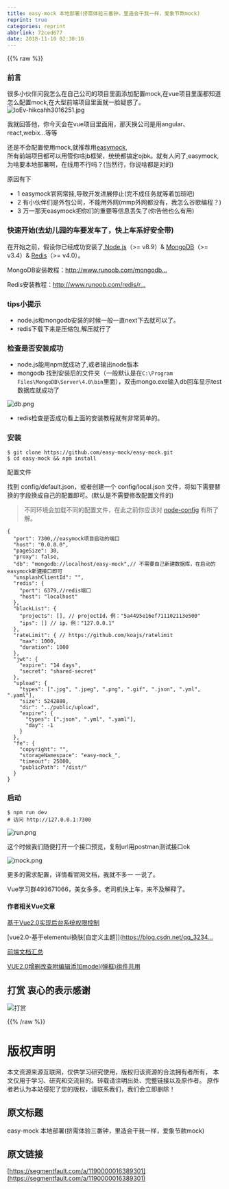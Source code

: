 ```yaml
---
title: easy-mock 本地部署(挤需体验三番钟，里造会干我一样，爱象节款mock)
reprint: true
categories: reprint
abbrlink: 72ced677
date: 2018-11-10 02:30:10
---
```


{{% raw %}}
<h3 id="articleHeader0">&#x524D;&#x8A00;</h3><p>&#x5F88;&#x591A;&#x5C0F;&#x4F19;&#x4F34;&#x95EE;&#x6211;&#x600E;&#x4E48;&#x5728;&#x81EA;&#x5DF1;&#x516C;&#x53F8;&#x7684;&#x9879;&#x76EE;&#x91CC;&#x9762;&#x6DFB;&#x52A0;&#x914D;&#x7F6E;mock,&#x5728;vue&#x9879;&#x76EE;&#x91CC;&#x9762;&#x90FD;&#x77E5;&#x9053;&#x600E;&#x4E48;&#x914D;&#x7F6E;mock,&#x5728;&#x5927;&#x578B;&#x524D;&#x7AEF;&#x9879;&#x76EE;&#x91CC;&#x9762;&#x5C31;&#x4E00;&#x8138;&#x7591;&#x60D1;&#x4E86;&#x3002;<br><span class="img-wrap"><img data-src="/img/remote/1460000016389304?w=330&amp;h=331" src="https://static.alili.tech/img/remote/1460000016389304?w=330&amp;h=331" alt="loEv-hikcahh3016251.jpg" title="loEv-hikcahh3016251.jpg" style="cursor:pointer;display:inline"></span></p><p>&#x6211;&#x5C31;&#x56DE;&#x7B54;&#x4ED6;&#xFF0C;&#x4F60;&#x4ECA;&#x5929;&#x4F1A;&#x5728;vue&#x9879;&#x76EE;&#x91CC;&#x9762;&#x7528;&#xFF0C;&#x90A3;&#x5929;&#x6362;&#x516C;&#x53F8;&#x662F;&#x7528;angular&#x3001;react,webix...&#x7B49;&#x7B49;</p><p>&#x8FD8;&#x662F;&#x4E0D;&#x4F1A;&#x914D;&#x7F6E;&#x4F7F;&#x7528;mock,&#x5C31;&#x63A8;&#x8350;&#x7528;<a href="https://easy-mock.com" rel="nofollow noreferrer" target="_blank">easymock</a>,<br>&#x6240;&#x6709;&#x524D;&#x7AEF;&#x9879;&#x76EE;&#x90FD;&#x53EF;&#x4EE5;&#x7528;&#x7BA1;&#x4F60;&#x5565;jb&#x6846;&#x67B6;&#xFF0C;&#x7EDF;&#x7EDF;&#x90FD;&#x641E;&#x5B9A;ojbk&#x3002;&#x5C31;&#x6709;&#x4EBA;&#x95EE;&#x4E86;,easymock,&#x4E3A;&#x5565;&#x8981;&#x672C;&#x5730;&#x90E8;&#x7F72;&#x554A;&#xFF0C;&#x5728;&#x7EBF;&#x7528;&#x4E0D;&#x884C;&#x5417;&#xFF1F;(&#x5F53;&#x7136;&#x884C;&#xFF0C;&#x4F60;&#x8BF4;&#x5565;&#x90FD;&#x662F;&#x5BF9;&#x7684;)</p><p>&#x539F;&#x56E0;&#x6709;&#x4E0B;</p><ul><li>1 easymock&#x5B98;&#x7F51;&#x5E38;&#x6302;,&#x5BFC;&#x81F4;&#x5F00;&#x53D1;&#x8FDB;&#x5C55;&#x505C;&#x6B62;(&#x5B8C;&#x4E0D;&#x6210;&#x4EFB;&#x52A1;&#x5C31;&#x7B49;&#x7740;&#x52A0;&#x73ED;&#x5427;)</li><li>2 &#x6709;&#x5C0F;&#x4F19;&#x4F34;&#x4EEC;&#x662F;&#x5916;&#x5305;&#x516C;&#x53F8;&#xFF0C;&#x4E0D;&#x80FD;&#x7528;&#x5916;&#x7F51;(mmp&#x5916;&#x7F51;&#x90FD;&#x6CA1;&#x6709;&#xFF0C;&#x6211;&#x600E;&#x4E48;&#x8C37;&#x6B4C;&#x7F16;&#x7A0B;&#xFF1F;)</li><li>3 &#x4E07;&#x4E00;&#x90A3;&#x5929;easymock&#x628A;&#x4F60;&#x4EEC;&#x7684;&#x91CD;&#x8981;&#x7B49;&#x4FE1;&#x606F;&#x4E22;&#x5931;&#x4E86;(&#x4F60;&#x544A;&#x4ED6;&#x4E5F;&#x4E48;&#x6709;&#x7528;)</li></ul><h3 id="articleHeader1">&#x5FEB;&#x901F;&#x5F00;&#x59CB;(&#x53BB;&#x5E7C;&#x513F;&#x56ED;&#x7684;&#x8F66;&#x8981;&#x53D1;&#x8F66;&#x4E86;&#xFF0C;&#x5FEB;&#x4E0A;&#x8F66;&#x7CFB;&#x597D;&#x5B89;&#x5168;&#x5E26;)</h3><p>&#x5728;&#x5F00;&#x59CB;&#x4E4B;&#x524D;&#xFF0C;&#x5047;&#x8BBE;&#x4F60;&#x5DF2;&#x7ECF;&#x6210;&#x529F;&#x5B89;&#x88C5;&#x4E86;<a href="https://nodejs.org/en/download/" rel="nofollow noreferrer" target="_blank"> Node.js</a>&#xFF08;&gt;= v8.9&#xFF09;&amp; <a href="https://www.mongodb.com/" rel="nofollow noreferrer" target="_blank">MongoDB</a>&#xFF08;&gt;= v3.4&#xFF09;&amp; <a href="https://redis.io/" rel="nofollow noreferrer" target="_blank">Redis</a>&#xFF08;&gt;= v4.0&#xFF09;&#x3002;</p><p>MongoDB&#x5B89;&#x88C5;&#x6559;&#x7A0B;&#xFF1A;<a href="http://www.runoob.com/mongodb/mongodb-window-install.html" rel="nofollow noreferrer" target="_blank">http://www.runoob.com/mongodb...</a></p><p>Redis&#x5B89;&#x88C5;&#x6559;&#x7A0B;&#xFF1A;<a href="http://www.runoob.com/redis/redis-install.html" rel="nofollow noreferrer" target="_blank">http://www.runoob.com/redis/r...</a></p><h3 id="articleHeader2">tips&#x5C0F;&#x63D0;&#x793A;</h3><ul><li>node.js&#x548C;mongodb&#x5B89;&#x88C5;&#x7684;&#x65F6;&#x5019;&#x4E00;&#x822C;&#x4E00;&#x76F4;next&#x4E0B;&#x53BB;&#x5C31;&#x53EF;&#x4EE5;&#x4E86;&#x3002;</li><li>redis&#x4E0B;&#x8F7D;&#x4E0B;&#x6765;&#x662F;&#x538B;&#x7F29;&#x5305;,&#x89E3;&#x538B;&#x5C31;&#x884C;&#x4E86;</li></ul><h3 id="articleHeader3">&#x68C0;&#x67E5;&#x662F;&#x5426;&#x5B89;&#x88C5;&#x6210;&#x529F;</h3><ul><li>node.js&#x80FD;&#x7528;npm&#x5C31;&#x6210;&#x529F;&#x4E86;,&#x6216;&#x8005;&#x8F93;&#x51FA;node&#x7248;&#x672C;</li><li>mongodb &#x627E;&#x5230;&#x5B89;&#x88C5;&#x540E;&#x7684;&#x6587;&#x4EF6;&#x5939;&#xFF08;&#x4E00;&#x822C;&#x9ED8;&#x8BA4;&#x662F;&#x5728;<code>C:\Program Files\MongoDB\Server\4.0\bin</code>&#x91CC;&#x9762;&#xFF09;&#xFF0C;&#x53CC;&#x51FB;mongo.exe&#x8F93;&#x5165;db&#x56DE;&#x8F66;&#x663E;&#x793A;test&#x6570;&#x636E;&#x5E93;&#x5C31;&#x6210;&#x529F;&#x4E86;</li></ul><p><span class="img-wrap"><img data-src="/img/remote/1460000016389305?w=993&amp;h=519" src="https://static.alili.tech/img/remote/1460000016389305?w=993&amp;h=519" alt="db.png" title="db.png" style="cursor:pointer;display:inline"></span></p><ul><li>redis&#x68C0;&#x67E5;&#x662F;&#x5426;&#x6210;&#x529F;&#x770B;&#x4E0A;&#x9762;&#x7684;&#x5B89;&#x88C5;&#x6559;&#x7A0B;&#x5C31;&#x6709;&#x975E;&#x5E38;&#x7B80;&#x5355;&#x7684;&#x3002;</li></ul><h3 id="articleHeader4">&#x5B89;&#x88C5;</h3><div class="widget-codetool" style="display:none"><div class="widget-codetool--inner"><span class="selectCode code-tool" data-toggle="tooltip" data-placement="top" title="" data-original-title="&#x5168;&#x9009;"></span> <span type="button" class="copyCode code-tool" data-toggle="tooltip" data-placement="top" data-clipboard-text="$ git clone https://github.com/easy-mock/easy-mock.git
$ cd easy-mock &amp;&amp; npm install" title="" data-original-title="&#x590D;&#x5236;"></span> <span type="button" class="saveToNote code-tool" data-toggle="tooltip" data-placement="top" title="" data-original-title="&#x653E;&#x8FDB;&#x7B14;&#x8BB0;"></span></div></div><pre class="hljs crmsh"><code>$ git <span class="hljs-keyword">clone</span> <span class="hljs-title">https</span>://github.com/easy-mock/easy-mock.git
$ cd easy-mock &amp;&amp; npm install</code></pre><p>&#x914D;&#x7F6E;&#x6587;&#x4EF6;</p><p>&#x627E;&#x5230; config/default.json&#xFF0C;&#x6216;&#x8005;&#x521B;&#x5EFA;&#x4E00;&#x4E2A; config/local.json &#x6587;&#x4EF6;&#xFF0C;&#x5C06;&#x5982;&#x4E0B;&#x9700;&#x8981;&#x66FF;&#x6362;&#x7684;&#x5B57;&#x6BB5;&#x6362;&#x6210;&#x81EA;&#x5DF1;&#x7684;&#x914D;&#x7F6E;&#x5373;&#x53EF;&#x3002;(&#x9ED8;&#x8BA4;&#x662F;&#x4E0D;&#x9700;&#x8981;&#x4FEE;&#x6539;&#x914D;&#x7F6E;&#x6587;&#x4EF6;&#x7684;)</p><blockquote>&#x4E0D;&#x540C;&#x73AF;&#x5883;&#x4F1A;&#x52A0;&#x8F7D;&#x4E0D;&#x540C;&#x7684;&#x914D;&#x7F6E;&#x6587;&#x4EF6;&#xFF0C;&#x5728;&#x6B64;&#x4E4B;&#x524D;&#x4F60;&#x5E94;&#x8BE5;&#x5BF9; <a href="https://github.com/lorenwest/node-config" rel="nofollow noreferrer" target="_blank">node-config</a> &#x6709;&#x6240;&#x4E86;&#x89E3;&#x3002;</blockquote><div class="widget-codetool" style="display:none"><div class="widget-codetool--inner"><span class="selectCode code-tool" data-toggle="tooltip" data-placement="top" title="" data-original-title="&#x5168;&#x9009;"></span> <span type="button" class="copyCode code-tool" data-toggle="tooltip" data-placement="top" data-clipboard-text="{
  &quot;port&quot;: 7300,//easymock&#x9879;&#x76EE;&#x542F;&#x52A8;&#x7684;&#x7AEF;&#x53E3;
  &quot;host&quot;: &quot;0.0.0.0&quot;,
  &quot;pageSize&quot;: 30,
  &quot;proxy&quot;: false,
  &quot;db&quot;: &quot;mongodb://localhost/easy-mock&quot;,// &#x4E0D;&#x9700;&#x8981;&#x81EA;&#x5DF1;&#x65B0;&#x5EFA;&#x6570;&#x636E;&#x5E93;&#xFF0C;&#x5728;&#x542F;&#x52A8;&#x7684;easymock&#x65B0;&#x5EFA;&#x63A5;&#x53E3;&#x5373;&#x53EF;
  &quot;unsplashClientId&quot;: &quot;&quot;,
  &quot;redis&quot;: {
    &quot;port&quot;: 6379,//redis&#x7AEF;&#x53E3;
    &quot;host&quot;: &quot;localhost&quot;
  },
  &quot;blackList&quot;: {
    &quot;projects&quot;: [], // projectId&#xFF0C;&#x4F8B;&#xFF1A;&quot;5a4495e16ef711102113e500&quot;
    &quot;ips&quot;: [] // ip&#xFF0C;&#x4F8B;&#xFF1A;&quot;127.0.0.1&quot;
  },
  &quot;rateLimit&quot;: { // https://github.com/koajs/ratelimit
    &quot;max&quot;: 1000,
    &quot;duration&quot;: 1000
  },
  &quot;jwt&quot;: {
    &quot;expire&quot;: &quot;14 days&quot;,
    &quot;secret&quot;: &quot;shared-secret&quot;
  },
  &quot;upload&quot;: {
    &quot;types&quot;: [&quot;.jpg&quot;, &quot;.jpeg&quot;, &quot;.png&quot;, &quot;.gif&quot;, &quot;.json&quot;, &quot;.yml&quot;, &quot;.yaml&quot;],
    &quot;size&quot;: 5242880,
    &quot;dir&quot;: &quot;../public/upload&quot;,
    &quot;expire&quot;: {
      &quot;types&quot;: [&quot;.json&quot;, &quot;.yml&quot;, &quot;.yaml&quot;],
      &quot;day&quot;: -1
    }
  },
  &quot;fe&quot;: {
    &quot;copyright&quot;: &quot;&quot;,
    &quot;storageNamespace&quot;: &quot;easy-mock_&quot;,
    &quot;timeout&quot;: 25000,
    &quot;publicPath&quot;: &quot;/dist/&quot;
  }
}" title="" data-original-title="&#x590D;&#x5236;"></span> <span type="button" class="saveToNote code-tool" data-toggle="tooltip" data-placement="top" title="" data-original-title="&#x653E;&#x8FDB;&#x7B14;&#x8BB0;"></span></div></div><pre class="hljs clojure"><code>{
  <span class="hljs-string">&quot;port&quot;</span>: <span class="hljs-number">7300</span>,//easymock&#x9879;&#x76EE;&#x542F;&#x52A8;&#x7684;&#x7AEF;&#x53E3;
  <span class="hljs-string">&quot;host&quot;</span>: <span class="hljs-string">&quot;0.0.0.0&quot;</span>,
  <span class="hljs-string">&quot;pageSize&quot;</span>: <span class="hljs-number">30</span>,
  <span class="hljs-string">&quot;proxy&quot;</span>: <span class="hljs-literal">false</span>,
  <span class="hljs-string">&quot;db&quot;</span>: <span class="hljs-string">&quot;mongodb://localhost/easy-mock&quot;</span>,// &#x4E0D;&#x9700;&#x8981;&#x81EA;&#x5DF1;&#x65B0;&#x5EFA;&#x6570;&#x636E;&#x5E93;&#xFF0C;&#x5728;&#x542F;&#x52A8;&#x7684;easymock&#x65B0;&#x5EFA;&#x63A5;&#x53E3;&#x5373;&#x53EF;
  <span class="hljs-string">&quot;unsplashClientId&quot;</span>: <span class="hljs-string">&quot;&quot;</span>,
  <span class="hljs-string">&quot;redis&quot;</span>: {
    <span class="hljs-string">&quot;port&quot;</span>: <span class="hljs-number">6379</span>,//redis&#x7AEF;&#x53E3;
    <span class="hljs-string">&quot;host&quot;</span>: <span class="hljs-string">&quot;localhost&quot;</span>
  },
  <span class="hljs-string">&quot;blackList&quot;</span>: {
    <span class="hljs-string">&quot;projects&quot;</span>: [], // projectId&#xFF0C;&#x4F8B;&#xFF1A;<span class="hljs-string">&quot;5a4495e16ef711102113e500&quot;</span>
    <span class="hljs-string">&quot;ips&quot;</span>: [] // ip&#xFF0C;&#x4F8B;&#xFF1A;<span class="hljs-string">&quot;127.0.0.1&quot;</span>
  },
  <span class="hljs-string">&quot;rateLimit&quot;</span>: { // https://github.com/koajs/ratelimit
    <span class="hljs-string">&quot;max&quot;</span>: <span class="hljs-number">1000</span>,
    <span class="hljs-string">&quot;duration&quot;</span>: <span class="hljs-number">1000</span>
  },
  <span class="hljs-string">&quot;jwt&quot;</span>: {
    <span class="hljs-string">&quot;expire&quot;</span>: <span class="hljs-string">&quot;14 days&quot;</span>,
    <span class="hljs-string">&quot;secret&quot;</span>: <span class="hljs-string">&quot;shared-secret&quot;</span>
  },
  <span class="hljs-string">&quot;upload&quot;</span>: {
    <span class="hljs-string">&quot;types&quot;</span>: [<span class="hljs-string">&quot;.jpg&quot;</span>, <span class="hljs-string">&quot;.jpeg&quot;</span>, <span class="hljs-string">&quot;.png&quot;</span>, <span class="hljs-string">&quot;.gif&quot;</span>, <span class="hljs-string">&quot;.json&quot;</span>, <span class="hljs-string">&quot;.yml&quot;</span>, <span class="hljs-string">&quot;.yaml&quot;</span>],
    <span class="hljs-string">&quot;size&quot;</span>: <span class="hljs-number">5242880</span>,
    <span class="hljs-string">&quot;dir&quot;</span>: <span class="hljs-string">&quot;../public/upload&quot;</span>,
    <span class="hljs-string">&quot;expire&quot;</span>: {
      <span class="hljs-string">&quot;types&quot;</span>: [<span class="hljs-string">&quot;.json&quot;</span>, <span class="hljs-string">&quot;.yml&quot;</span>, <span class="hljs-string">&quot;.yaml&quot;</span>],
      <span class="hljs-string">&quot;day&quot;</span>: <span class="hljs-number">-1</span>
    }
  },
  <span class="hljs-string">&quot;fe&quot;</span>: {
    <span class="hljs-string">&quot;copyright&quot;</span>: <span class="hljs-string">&quot;&quot;</span>,
    <span class="hljs-string">&quot;storageNamespace&quot;</span>: <span class="hljs-string">&quot;easy-mock_&quot;</span>,
    <span class="hljs-string">&quot;timeout&quot;</span>: <span class="hljs-number">25000</span>,
    <span class="hljs-string">&quot;publicPath&quot;</span>: <span class="hljs-string">&quot;/dist/&quot;</span>
  }
}</code></pre><h3 id="articleHeader5">&#x542F;&#x52A8;</h3><div class="widget-codetool" style="display:none"><div class="widget-codetool--inner"><span class="selectCode code-tool" data-toggle="tooltip" data-placement="top" title="" data-original-title="&#x5168;&#x9009;"></span> <span type="button" class="copyCode code-tool" data-toggle="tooltip" data-placement="top" data-clipboard-text="$ npm run dev
# &#x8BBF;&#x95EE; http://127.0.0.1:7300" title="" data-original-title="&#x590D;&#x5236;"></span> <span type="button" class="saveToNote code-tool" data-toggle="tooltip" data-placement="top" title="" data-original-title="&#x653E;&#x8FDB;&#x7B14;&#x8BB0;"></span></div></div><pre class="hljs dockerfile"><code>$ npm <span class="hljs-keyword">run</span><span class="bash"> dev
</span><span class="hljs-comment"># &#x8BBF;&#x95EE; http://127.0.0.1:7300</span></code></pre><p><span class="img-wrap"><img data-src="/img/remote/1460000016389306?w=1240&amp;h=627" src="https://static.alili.tech/img/remote/1460000016389306?w=1240&amp;h=627" alt="run.png" title="run.png" style="cursor:pointer;display:inline"></span></p><p>&#x8FD9;&#x4E2A;&#x65F6;&#x5019;&#x6211;&#x4EEC;&#x968F;&#x4FBF;&#x6253;&#x5F00;&#x4E00;&#x4E2A;&#x63A5;&#x53E3;&#x9884;&#x89C8;&#xFF0C;&#x590D;&#x5236;url&#x7528;postman&#x6D4B;&#x8BD5;&#x63A5;&#x53E3;ok</p><p><span class="img-wrap"><img data-src="/img/remote/1460000016389307" src="https://static.alili.tech/img/remote/1460000016389307" alt="mock.png" title="mock.png" style="cursor:pointer;display:inline"></span></p><p>&#x66F4;&#x591A;&#x7684;&#x9700;&#x6C42;&#x914D;&#x7F6E;&#xFF0C;&#x8BE6;&#x60C5;&#x770B;&#x5B98;&#x7F51;&#x6587;&#x6863;&#xFF0C;&#x6211;&#x5C31;&#x4E0D;&#x591A;&#x4E00; &#x4E00;&#x8BF4;&#x4E86;&#x3002;</p><p>Vue&#x5B66;&#x4E60;&#x7FA4;493671066&#xFF0C;&#x7F8E;&#x5973;&#x591A;&#x591A;&#x3002;&#x8001;&#x53F8;&#x673A;&#x5FEB;&#x4E0A;&#x8F66;&#xFF0C;&#x6765;&#x4E0D;&#x53CA;&#x89E3;&#x91CA;&#x4E86;&#x3002;</p><h4>&#x4F5C;&#x8005;&#x76F8;&#x5173;Vue&#x6587;&#x7AE0;</h4><p><a href="https://github.com/mgbq/vue-permission" rel="nofollow noreferrer" target="_blank">&#x57FA;&#x4E8E;Vue2.0&#x5B9E;&#x73B0;&#x540E;&#x53F0;&#x7CFB;&#x7EDF;&#x6743;&#x9650;&#x63A7;&#x5236;</a></p><p>[vue2.0-&#x57FA;&#x4E8E;elementui&#x6362;&#x80A4;[&#x81EA;&#x5B9A;&#x4E49;&#x4E3B;&#x9898;]](<a href="https://blog.csdn.net/qq_32340877/article/details/80176987)" rel="nofollow noreferrer" target="_blank">https://blog.csdn.net/qq_3234...</a></p><p><a href="https://github.com/mgbq/front-end-Doc" rel="nofollow noreferrer" target="_blank">&#x524D;&#x7AEF;&#x6587;&#x6863;&#x6C47;&#x603B;</a></p><p><a href="https://github.com/mgbq/Vue-admin" rel="nofollow noreferrer" target="_blank">VUE2.0&#x589E;&#x5220;&#x6539;&#x67E5;&#x9644;&#x7F16;&#x8F91;&#x6DFB;&#x52A0;model(&#x5F39;&#x6846;)&#x7EC4;&#x4EF6;&#x5171;&#x7528;</a></p><h2 id="articleHeader6">&#x6253;&#x8D4F; &#x8877;&#x5FC3;&#x7684;&#x8868;&#x793A;&#x611F;&#x8C22;</h2><p><span class="img-wrap"><img data-src="/img/remote/1460000013472321?w=425&amp;h=425" src="https://static.alili.tech/img/remote/1460000013472321?w=425&amp;h=425" alt="&#x6253;&#x8D4F;" title="&#x6253;&#x8D4F;" style="cursor:pointer;display:inline"></span></p>
{{% /raw %}}

# 版权声明
本文资源来源互联网，仅供学习研究使用，版权归该资源的合法拥有者所有，
本文仅用于学习、研究和交流目的。转载请注明出处、完整链接以及原作者。
原作者若认为本站侵犯了您的版权，请联系我们，我们会立即删除！

## 原文标题
easy-mock 本地部署(挤需体验三番钟，里造会干我一样，爱象节款mock)

## 原文链接
[https://segmentfault.com/a/1190000016389301](https://segmentfault.com/a/1190000016389301)

